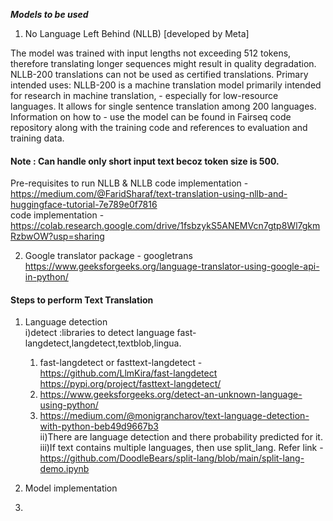 ***Models to be used*** <br />
 1) No Language Left Behind (NLLB)   [developed by Meta] <br />

   The model was trained with input lengths not exceeding 512 tokens, therefore translating longer sequences might result in quality degradation. NLLB-200 translations can not be used as 
   certified 
   translations.
   Primary intended uses: NLLB-200 is a machine translation model primarily intended for research in machine translation, - especially for low-resource languages. It allows for single sentence 
   translation among 200 languages.
   Information on how to - use the model can be found in Fairseq code repository along with the training code and references to evaluation and training data. <br />
   #### Note : Can handle only short input text becoz token size is 500. <br />
   
   Pre-requisites to run NLLB & NLLB code implementation -  https://medium.com/@FaridSharaf/text-translation-using-nllb-and-huggingface-tutorial-7e789e0f7816 <br />
   code implementation - https://colab.research.google.com/drive/1fsbzykS5ANEMVcn7gtp8Wl7gkmRzbwOW?usp=sharing

2) Google translator package - googletrans <br />
   https://www.geeksforgeeks.org/language-translator-using-google-api-in-python/


#### Steps to perform Text Translation <br />

1) Language detection <br />
   i)detect :libraries to detect language fast-langdetect,langdetect,textblob,lingua. <br />
     1. fast-langdetect or fasttext-langdetect - https://github.com/LlmKira/fast-langdetect  https://pypi.org/project/fasttext-langdetect/ <br />
     2. https://www.geeksforgeeks.org/detect-an-unknown-language-using-python/ <br />
     3. https://medium.com/@monigrancharov/text-language-detection-with-python-beb49d9667b3 <br />
   ii)There are language detection and there probability predicted for it. <br />
   iii)If text contains multiple languages, then use split_lang. Refer link - https://github.com/DoodleBears/split-lang/blob/main/split-lang-demo.ipynb


2) Model implementation

3) 
   



